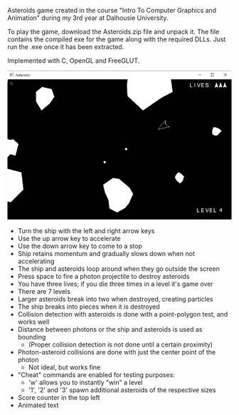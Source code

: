 Asteroids game created in the course "Intro To Computer Graphics and Animation" during my 3rd year at Dalhousie University.

To play the game, download the Asteroids.zip file and unpack it. The file contains the compiled exe for the game along with the required DLLs. Just run the .exe once it has been extracted.

Implemented with C, OpenGL and FreeGLUT.

![Screenshot](image.png)

* Turn the ship with the left and right arrow keys
* Use the up arrow key to accelerate
* Use the down arrow key to come to a stop
* Ship retains momentum and gradually slows down when not accelerating
* The ship and asteroids loop around when they go outside the screen
* Press space to fire a photon projectile to destroy asteroids
* You have three lives; if you die three times in a level it's game over
* There are 7 levels
* Larger asteroids break into two when destroyed, creating particles
* The ship breaks into pieces when it is destroyed
* Collision detection with asteroids is done with a point-polygon test, and works well
* Distance between photons or the ship and asteroids is used as bounding
	- (Proper collision detection is not done until a certain proximity)
* Photon-asteroid collisions are done with just the center point of the photon
	- Not ideal, but works fine
* "Cheat" commands are enabled for testing purposes:
	- 'w' allows you to instantly "win" a level
	- '1', '2' and '3' spawn additional asteroids of the respective sizes
* Score counter in the top left
* Animated text
